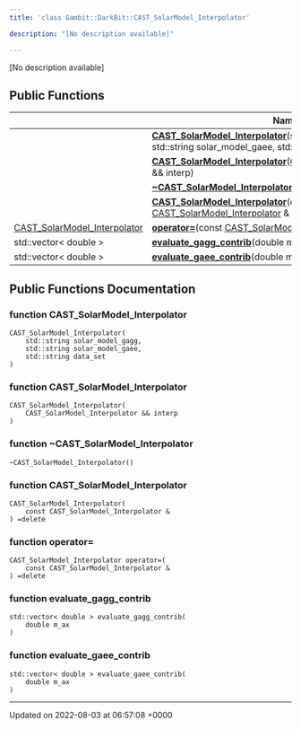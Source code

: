 ```yaml
---
title: 'class Gambit::DarkBit::CAST_SolarModel_Interpolator'

description: "[No description available]"

---
```









[No description available]

## Public Functions

|                | Name           |
| -------------- | -------------- |
| | **[CAST_SolarModel_Interpolator](/documentation/code/gambit_2/classes/classgambit_1_1darkbit_1_1cast__solarmodel__interpolator/#function-cast-solarmodel-interpolator)**(std::string solar_model_gagg, std::string solar_model_gaee, std::string data_set) |
| | **[CAST_SolarModel_Interpolator](/documentation/code/gambit_2/classes/classgambit_1_1darkbit_1_1cast__solarmodel__interpolator/#function-cast-solarmodel-interpolator)**([CAST_SolarModel_Interpolator](/documentation/code/gambit_2/classes/classgambit_1_1darkbit_1_1cast__solarmodel__interpolator/) && interp) |
| | **[~CAST_SolarModel_Interpolator](/documentation/code/gambit_2/classes/classgambit_1_1darkbit_1_1cast__solarmodel__interpolator/#function-~cast-solarmodel-interpolator)**() |
| | **[CAST_SolarModel_Interpolator](/documentation/code/gambit_2/classes/classgambit_1_1darkbit_1_1cast__solarmodel__interpolator/#function-cast-solarmodel-interpolator)**(const [CAST_SolarModel_Interpolator](/documentation/code/gambit_2/classes/classgambit_1_1darkbit_1_1cast__solarmodel__interpolator/) & ) =delete |
| [CAST_SolarModel_Interpolator](/documentation/code/gambit_2/classes/classgambit_1_1darkbit_1_1cast__solarmodel__interpolator/) | **[operator=](/documentation/code/gambit_2/classes/classgambit_1_1darkbit_1_1cast__solarmodel__interpolator/#function-operator=)**(const [CAST_SolarModel_Interpolator](/documentation/code/gambit_2/classes/classgambit_1_1darkbit_1_1cast__solarmodel__interpolator/) & ) =delete |
| std::vector< double > | **[evaluate_gagg_contrib](/documentation/code/gambit_2/classes/classgambit_1_1darkbit_1_1cast__solarmodel__interpolator/#function-evaluate-gagg-contrib)**(double m_ax) |
| std::vector< double > | **[evaluate_gaee_contrib](/documentation/code/gambit_2/classes/classgambit_1_1darkbit_1_1cast__solarmodel__interpolator/#function-evaluate-gaee-contrib)**(double m_ax) |

## Public Functions Documentation

### function CAST_SolarModel_Interpolator

```
CAST_SolarModel_Interpolator(
    std::string solar_model_gagg,
    std::string solar_model_gaee,
    std::string data_set
)
```


### function CAST_SolarModel_Interpolator

```
CAST_SolarModel_Interpolator(
    CAST_SolarModel_Interpolator && interp
)
```


### function ~CAST_SolarModel_Interpolator

```
~CAST_SolarModel_Interpolator()
```


### function CAST_SolarModel_Interpolator

```
CAST_SolarModel_Interpolator(
    const CAST_SolarModel_Interpolator & 
) =delete
```


### function operator=

```
CAST_SolarModel_Interpolator operator=(
    const CAST_SolarModel_Interpolator & 
) =delete
```


### function evaluate_gagg_contrib

```
std::vector< double > evaluate_gagg_contrib(
    double m_ax
)
```


### function evaluate_gaee_contrib

```
std::vector< double > evaluate_gaee_contrib(
    double m_ax
)
```


-------------------------------

Updated on 2022-08-03 at 06:57:08 +0000